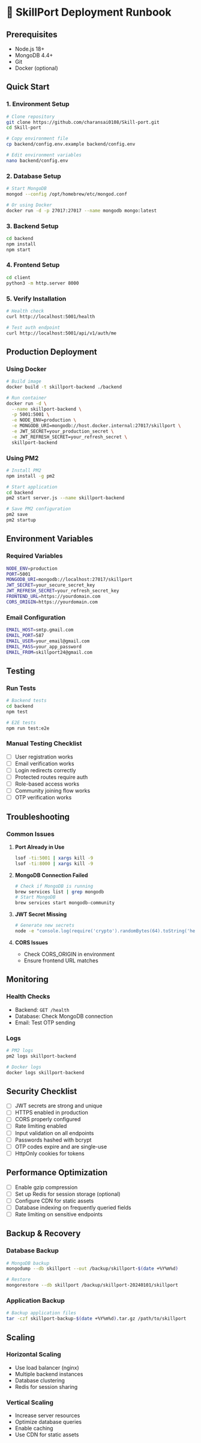 # 🚀 SkillPort Deployment Runbook

## Prerequisites
- Node.js 18+
- MongoDB 4.4+
- Git
- Docker (optional)

## Quick Start

### 1. Environment Setup
```bash
# Clone repository
git clone https://github.com/charansai0108/Skill-port.git
cd Skill-port

# Copy environment file
cp backend/config.env.example backend/config.env

# Edit environment variables
nano backend/config.env
```

### 2. Database Setup
```bash
# Start MongoDB
mongod --config /opt/homebrew/etc/mongod.conf

# Or using Docker
docker run -d -p 27017:27017 --name mongodb mongo:latest
```

### 3. Backend Setup
```bash
cd backend
npm install
npm start
```

### 4. Frontend Setup
```bash
cd client
python3 -m http.server 8000
```

### 5. Verify Installation
```bash
# Health check
curl http://localhost:5001/health

# Test auth endpoint
curl http://localhost:5001/api/v1/auth/me
```

## Production Deployment

### Using Docker
```bash
# Build image
docker build -t skillport-backend ./backend

# Run container
docker run -d \
  --name skillport-backend \
  -p 5001:5001 \
  -e NODE_ENV=production \
  -e MONGODB_URI=mongodb://host.docker.internal:27017/skillport \
  -e JWT_SECRET=your_production_secret \
  -e JWT_REFRESH_SECRET=your_refresh_secret \
  skillport-backend
```

### Using PM2
```bash
# Install PM2
npm install -g pm2

# Start application
cd backend
pm2 start server.js --name skillport-backend

# Save PM2 configuration
pm2 save
pm2 startup
```

## Environment Variables

### Required Variables
```bash
NODE_ENV=production
PORT=5001
MONGODB_URI=mongodb://localhost:27017/skillport
JWT_SECRET=your_secure_secret_key
JWT_REFRESH_SECRET=your_refresh_secret_key
FRONTEND_URL=https://yourdomain.com
CORS_ORIGIN=https://yourdomain.com
```

### Email Configuration
```bash
EMAIL_HOST=smtp.gmail.com
EMAIL_PORT=587
EMAIL_USER=your_email@gmail.com
EMAIL_PASS=your_app_password
EMAIL_FROM=skillport24@gmail.com
```

## Testing

### Run Tests
```bash
# Backend tests
cd backend
npm test

# E2E tests
npm run test:e2e
```

### Manual Testing Checklist
- [ ] User registration works
- [ ] Email verification works
- [ ] Login redirects correctly
- [ ] Protected routes require auth
- [ ] Role-based access works
- [ ] Community joining flow works
- [ ] OTP verification works

## Troubleshooting

### Common Issues

1. **Port Already in Use**
   ```bash
   lsof -ti:5001 | xargs kill -9
   lsof -ti:8000 | xargs kill -9
   ```

2. **MongoDB Connection Failed**
   ```bash
   # Check if MongoDB is running
   brew services list | grep mongodb
   # Start MongoDB
   brew services start mongodb-community
   ```

3. **JWT Secret Missing**
   ```bash
   # Generate new secrets
   node -e "console.log(require('crypto').randomBytes(64).toString('hex'))"
   ```

4. **CORS Issues**
   - Check CORS_ORIGIN in environment
   - Ensure frontend URL matches

## Monitoring

### Health Checks
- Backend: `GET /health`
- Database: Check MongoDB connection
- Email: Test OTP sending

### Logs
```bash
# PM2 logs
pm2 logs skillport-backend

# Docker logs
docker logs skillport-backend
```

## Security Checklist

- [ ] JWT secrets are strong and unique
- [ ] HTTPS enabled in production
- [ ] CORS properly configured
- [ ] Rate limiting enabled
- [ ] Input validation on all endpoints
- [ ] Passwords hashed with bcrypt
- [ ] OTP codes expire and are single-use
- [ ] HttpOnly cookies for tokens

## Performance Optimization

- [ ] Enable gzip compression
- [ ] Set up Redis for session storage (optional)
- [ ] Configure CDN for static assets
- [ ] Database indexing on frequently queried fields
- [ ] Rate limiting on sensitive endpoints

## Backup & Recovery

### Database Backup
```bash
# MongoDB backup
mongodump --db skillport --out /backup/skillport-$(date +%Y%m%d)

# Restore
mongorestore --db skillport /backup/skillport-20240101/skillport
```

### Application Backup
```bash
# Backup application files
tar -czf skillport-backup-$(date +%Y%m%d).tar.gz /path/to/skillport
```

## Scaling

### Horizontal Scaling
- Use load balancer (nginx)
- Multiple backend instances
- Database clustering
- Redis for session sharing

### Vertical Scaling
- Increase server resources
- Optimize database queries
- Enable caching
- Use CDN for static assets

